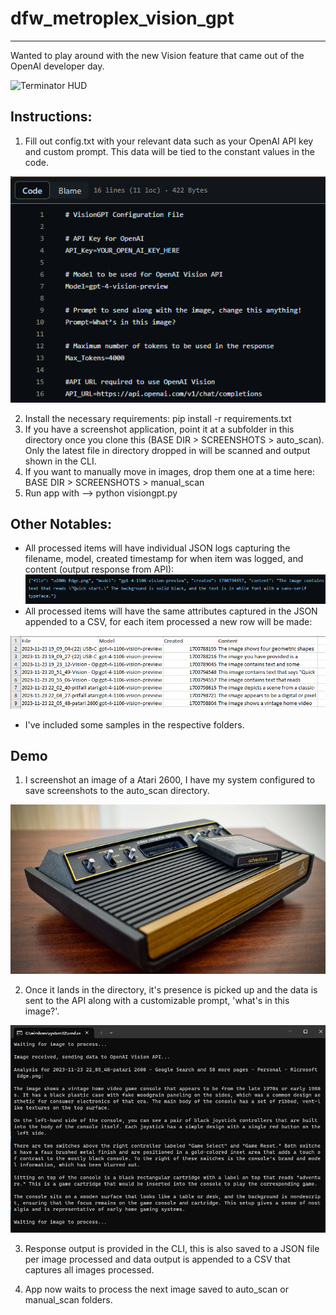 # dfw_metroplex_vision_gpt
---------------
Wanted to play around with the new Vision feature that came out of the OpenAI developer day. 

![Terminator HUD](https://raw.githubusercontent.com/antoinesylvia/dfw_metroplex_vision_gpt/b45c39d55f501511b923a0e3763220e30466665e/zzDemo/Terminator_HUD.gif)

Instructions:
---------------
1. Fill out config.txt with your relevant data such as your OpenAI API key and custom prompt. This data will be tied to the constant values in the code. 

![Config Image](https://raw.githubusercontent.com/antoinesylvia/dfw_metroplex_vision_gpt/76360b295733e5bde2b7166cd6d8a6e9ad23b3d9/zzDemo/config.png)

2. Install the necessary requirements: pip install -r requirements.txt
3. If you have a screenshot application, point it at a subfolder in this directory once you clone this (BASE DIR > SCREENSHOTS > auto_scan). Only the latest file in directory dropped in will be scanned and output shown in the CLI.
4. If you want to manually move in images, drop them one at a time here: BASE DIR > SCREENSHOTS > manual_scan
5. Run app with --> python visiongpt.py

Other Notables:
---------------
- All processed items will have individual JSON logs capturing the filename, model, created timestamp for when item was logged, and content (output response from API):
![JSON Image](https://raw.githubusercontent.com/antoinesylvia/dfw_metroplex_vision_gpt/main/zzDemo/json.png)
- All processed items will have the same attributes captured in the JSON appended to a CSV, for each item processed a new row will be made:
  
![CSV Image](https://raw.githubusercontent.com/antoinesylvia/dfw_metroplex_vision_gpt/838ec956a0222b89c54a2e0ac66cf5b079261a88/zzDemo/csv.png)
- I've included some samples in the respective folders.

Demo
---------------
1. I screenshot an image of a Atari 2600, I have my system configured to save screenshots to the auto_scan directory. 

![Atari Image](https://raw.githubusercontent.com/antoinesylvia/dfw_metroplex_vision_gpt/2a00358b90a1994fe80f5460c7c4c822444f66f1/zzDemo/Atari.png)

2. Once it lands in the directory, it's presence is picked up and the data is sent to the API along with a customizable prompt, 'what's in this image?'.

![CLI Image](https://raw.githubusercontent.com/antoinesylvia/dfw_metroplex_vision_gpt/2a00358b90a1994fe80f5460c7c4c822444f66f1/zzDemo/CLI.png)

3. Response output is provided in the CLI, this is also saved to a JSON file per image processed and data output is appended to a CSV that captures all images processed.

4. App now waits to process the next image saved to auto_scan or manual_scan folders. 
